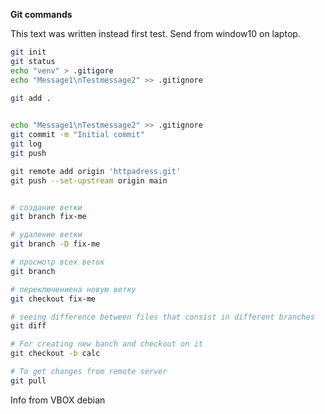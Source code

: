 **Git commands**

This text was written instead first test.
Send from window10 on laptop.

```bash 
git init
git status
echo "venv" > .gitigore
echo "Message1\nTestmessage2" >> .gitignore

git add .

    
echo "Message1\nTestmessage2" >> .gitignore
git commit -m "Initial commit"  
git log
git push

git remote add origin 'httpadress.git'
git push --set-upstream origin main


# создание ветки 
git branch fix-me

# удаление ветки
git branch -D fix-me 

# просмотр всех веток
git branch

# переключениена новую ветку
git checkout fix-me 

# seeing difference between files that consist in different branches
git diff

# For creating new banch and checkout on it
git checkout -b calc

# To get changes from remote server
git pull

```
Info from VBOX debian
